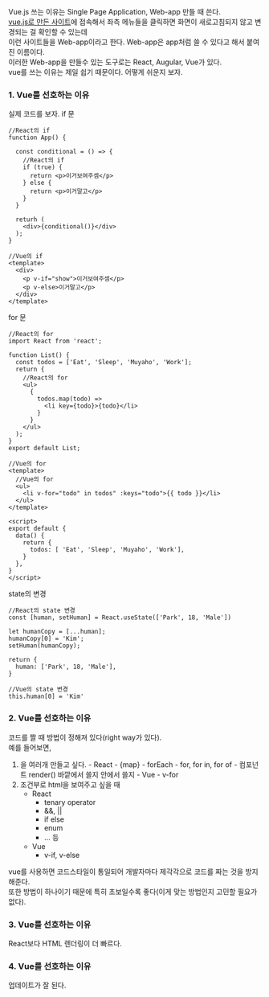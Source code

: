 Vue.js 쓰는 이유는 Single Page Application, Web-app 만들 때 쓴다.  
[vue.js로 만든 사이트](https://vibe.naver.com/today)에 접속해서 
좌측 메뉴들을 클릭하면 화면이 새로고침되지 않고 변경되는 걸 확인할 수 있는데  
이런 사이트들을 Web-app이라고 한다. Web-app은 app처럼 쓸 수 있다고 해서 붙여진 이름이다.    
이러한 Web-app을 만들수 있는 도구로는 React, Augular, Vue가 있다.  
vue를 쓰는 이유는 제일 쉽기 때문이다. 어떻게 쉬운지 보자.

### 1. Vue를 선호하는 이유
실제 코드를 보자.
if 문  
```
//React의 if
function App() {
  
  const conditional = () => {
    //React의 if
    if (true) {
      return <p>이거보여주셈</p>
    } else {
      return <p>이거말고</p>
    }
  }
  
  returh (
    <div>{conditional()}</div>
  );
}

//Vue의 if
<template>
  <div>
    <p v-if="show">이거보여주셈</p>
    <p v-else>이거말고</p>
  </div>
</template>
```
for 문  
```
//React의 for
import React from 'react';

function List() {
  const todos = ['Eat', 'Sleep', 'Muyaho', 'Work'];
  return {
    //React의 for
    <ul>
      {
        todos.map(todo) =>
          <li key={todo}>{todo}</li>
        }
      }
    </ul>
  );
}
export default List;

//Vue의 for
<template>
  //Vue의 for
  <ul>
    <li v-for="todo" in todos" :keys="todo">{{ todo }}</li>
  </ul>
</template>

<script>
export default {
  data() {
    return {
      todos: [ 'Eat', 'Sleep', 'Muyaho', 'Work'],
    }
  },
}
</script>
```
state의 변경  
```
//React의 state 변경
const [human, setHuman] = React.useState(['Park', 18, 'Male'])

let humanCopy = [...human];
humanCopy[0] = 'Kim';
setHuman(humanCopy);

return {
  human: ['Park', 18, 'Male'],
}

//Vue의 state 변경
this.human[0] = 'Kim'
```

### 2. Vue를 선호하는 이유
코드를 짤 때 방법이 정해져 있다(right way가 있다).   
예를 들어보면, 
1. <HTML>을 여러개 만들고 싶다.
   - React  
      - {map}
      - forEach
      - for, for in, for of
      - 컴포넌트 render() 바깥에서 쓸지 안에서 쓸지
   - Vue  
      - v-for
2. 조건부로 html을 보여주고 싶을 때
   - React
      - tenary operator
      - &&, ||
      - if else
      - enum
      - ... 등
   - Vue
      - v-if, v-else

vue를 사용하면 코드스타일이 통일되어 개발자마다 제각각으로 코드를 짜는 것을 방지해준다.   
또한 방법이 하나이기 때문에 특히 초보일수록 좋다(이게 맞는 방법인지 고민할 필요가 없다).    

### 3. Vue를 선호하는 이유
React보다 HTML 렌더링이 더 빠르다.    
  
### 4. Vue를 선호하는 이유
업데이트가 잘 된다.    
  
































          
          
          
          
          
          
          
          
          
          
          
          
          
          
          


